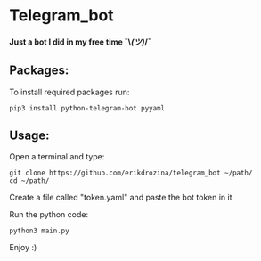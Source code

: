 # Telegram_bot

#### Just a bot I did in my free time  ¯\\_(ツ)_/¯

## Packages:
To install required packages run:

    pip3 install python-telegram-bot pyyaml


## Usage:
Open a terminal and type:

    git clone https://github.com/erikdrozina/telegram_bot ~/path/
    cd ~/path/

Create a file called "token.yaml" and paste the bot token in it

Run the python code:

    python3 main.py

Enjoy :)

